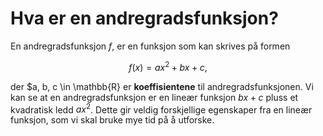 # Hva er en andregradsfunksjon? 


En andregradsfunksjon $f$, er en funksjon som kan skrives på formen

$$
f(x) = ax^2 + bx + c,
$$

der $a, b, c \in \mathbb{R} er **koeffisientene** til andregradsfunksjonen. Vi kan se at en andregradsfunksjon er en lineær funksjon $bx + c$ pluss et kvadratisk ledd $ax^2$. 
Dette gir veldig forskjellige egenskaper fra en lineær funksjon, som vi skal bruke mye tid på å utforske.




